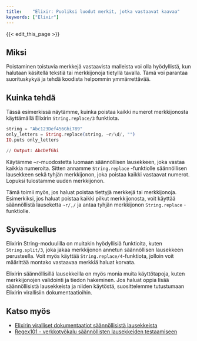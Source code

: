 ```yaml
---
title:    "Elixir: Puoliksi luodut merkit, jotka vastaavat kaavaa"
keywords: ["Elixir"]
---
```


{{< edit_this_page >}}

## Miksi

Poistaminen toistuvia merkkejä vastaavista malleista voi olla hyödyllistä, kun halutaan käsitellä tekstiä tai merkkijonoja tietyllä tavalla. Tämä voi parantaa suorituskykyä ja tehdä koodista helpommin ymmärrettävää.

## Kuinka tehdä

Tässä esimerkissä näytämme, kuinka poistaa kaikki numerot merkkijonosta käyttämällä Elixirin `String.replace/3` funktiota.

```Elixir
string = "Abc123Def456Ghi789"
only_letters = String.replace(string, ~r/\d/, "")
IO.puts only_letters

// Output: AbcDefGhi
```

Käytämme `~r`-muodostetta luomaan säännöllisen lausekkeen, joka vastaa kaikkia numeroita. Sitten annamme `String.replace` -funktiolle säännöllisen lausekkeen sekä tyhjän merkkijonon, joka poistaa kaikki vastaavat numerot. Lopuksi tulostamme uuden merkkijonon.

Tämä toimii myös, jos haluat poistaa tiettyjä merkkejä tai merkkijonoja. Esimerkiksi, jos haluat poistaa kaikki pilkut merkkijonosta, voit käyttää säännöllistä lauseketta `~r/,/` ja antaa tyhjän merkkijonon `String.replace` -funktiolle.

## Syväsukellus

Elixirin String-moduulilla on muitakin hyödyllisiä funktioita, kuten `String.split/3`, joka jakaa merkkijonon annetun säännöllisen lausekkeen perusteella. Voit myös käyttää `String.replace/4`-funktiota, jolloin voit määrittää montako vastaavaa merkkiä haluat korvata.

Elixirin säännöllisillä lausekkeilla on myös monia muita käyttötapoja, kuten merkkijonojen validointi ja tiedon hakeminen. Jos haluat oppia lisää säännöllisistä lausekkeista ja niiden käytöstä, suosittelemme tutustumaan Elixirin virallisiin dokumentaatioihin.

## Katso myös

- [Elixirin viralliset dokumentaatiot säännöllisistä lausekkeista](https://hexdocs.pm/elixir/Regex.html)
- [Regex101 - verkkotyökalu säännöllisten lausekkeiden testaamiseen](https://regex101.com/r/AcBkgC/1)